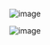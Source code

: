 ![image](https://user-images.githubusercontent.com/57552973/216829754-e33fe003-e363-4e90-a703-3292a7345950.png)





![image](https://user-images.githubusercontent.com/57552973/216829782-b5ea3f18-b200-40e9-bd42-c50b611511c1.png)
